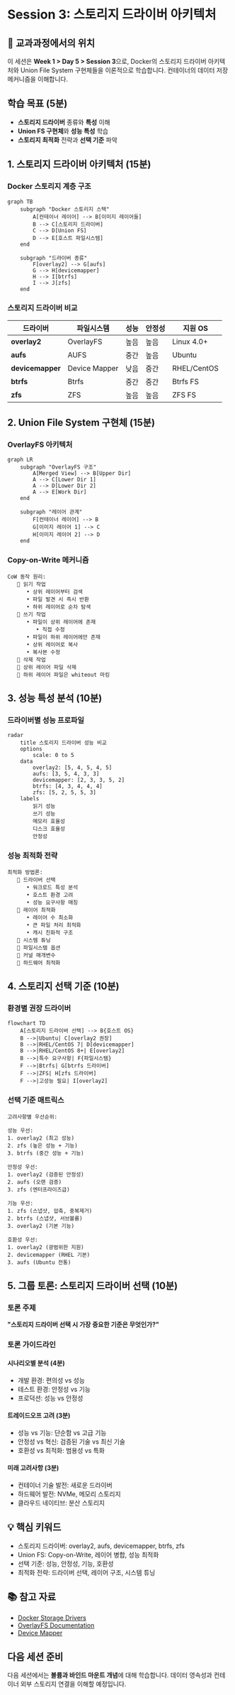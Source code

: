 # Session 3: 스토리지 드라이버 아키텍처

## 📍 교과과정에서의 위치
이 세션은 **Week 1 > Day 5 > Session 3**으로, Docker의 스토리지 드라이버 아키텍처와 Union File System 구현체들을 이론적으로 학습합니다. 컨테이너의 데이터 저장 메커니즘을 이해합니다.

## 학습 목표 (5분)
- **스토리지 드라이버** 종류와 **특성** 이해
- **Union FS 구현체**와 **성능 특성** 학습
- **스토리지 최적화** 전략과 **선택 기준** 파악

## 1. 스토리지 드라이버 아키텍처 (15분)

### Docker 스토리지 계층 구조

```mermaid
graph TB
    subgraph "Docker 스토리지 스택"
        A[컨테이너 레이어] --> B[이미지 레이어들]
        B --> C[스토리지 드라이버]
        C --> D[Union FS]
        D --> E[호스트 파일시스템]
    end
    
    subgraph "드라이버 종류"
        F[overlay2] --> G[aufs]
        G --> H[devicemapper]
        H --> I[btrfs]
        I --> J[zfs]
    end
```

### 스토리지 드라이버 비교

| 드라이버 | 파일시스템 | 성능 | 안정성 | 지원 OS |
|----------|------------|------|--------|---------|
| **overlay2** | OverlayFS | 높음 | 높음 | Linux 4.0+ |
| **aufs** | AUFS | 중간 | 높음 | Ubuntu |
| **devicemapper** | Device Mapper | 낮음 | 중간 | RHEL/CentOS |
| **btrfs** | Btrfs | 중간 | 중간 | Btrfs FS |
| **zfs** | ZFS | 높음 | 높음 | ZFS FS |

## 2. Union File System 구현체 (15분)

### OverlayFS 아키텍처

```mermaid
graph LR
    subgraph "OverlayFS 구조"
        A[Merged View] --> B[Upper Dir]
        A --> C[Lower Dir 1]
        A --> D[Lower Dir 2]
        A --> E[Work Dir]
    end
    
    subgraph "레이어 관계"
        F[컨테이너 레이어] --> B
        G[이미지 레이어 1] --> C
        H[이미지 레이어 2] --> D
    end
```

### Copy-on-Write 메커니즘
```
CoW 동작 원리:
   🔹 읽기 작업
      • 상위 레이어부터 검색
      • 파일 발견 시 즉시 반환
      • 하위 레이어로 순차 탐색
   🔹 쓰기 작업
      • 파일이 상위 레이어에 존재
         • 직접 수정
      • 파일이 하위 레이어에만 존재
      • 상위 레이어로 복사
      • 복사본 수정
   🔹 삭제 작업
   🔹 상위 레이어 파일 삭제
   🔹 하위 레이어 파일은 whiteout 마킹
```

## 3. 성능 특성 분석 (10분)

### 드라이버별 성능 프로파일

```mermaid
radar
    title 스토리지 드라이버 성능 비교
    options
        scale: 0 to 5
    data
        overlay2: [5, 4, 5, 4, 5]
        aufs: [3, 5, 4, 3, 3]
        devicemapper: [2, 3, 3, 5, 2]
        btrfs: [4, 3, 4, 4, 4]
        zfs: [5, 2, 5, 5, 3]
    labels
        읽기 성능
        쓰기 성능
        메모리 효율성
        디스크 효율성
        안정성
```

### 성능 최적화 전략
```
최적화 방법론:
   🔹 드라이버 선택
      • 워크로드 특성 분석
      • 호스트 환경 고려
      • 성능 요구사항 매칭
   🔹 레이어 최적화
      • 레이어 수 최소화
      • 큰 파일 처리 최적화
      • 캐시 친화적 구조
   🔹 시스템 튜닝
   🔹 파일시스템 옵션
   🔹 커널 매개변수
   🔹 하드웨어 최적화
```

## 4. 스토리지 선택 기준 (10분)

### 환경별 권장 드라이버

```mermaid
flowchart TD
    A[스토리지 드라이버 선택] --> B{호스트 OS}
    B -->|Ubuntu| C[overlay2 권장]
    B -->|RHEL/CentOS 7| D[devicemapper]
    B -->|RHEL/CentOS 8+| E[overlay2]
    B -->|특수 요구사항| F{파일시스템}
    F -->|Btrfs| G[btrfs 드라이버]
    F -->|ZFS| H[zfs 드라이버]
    F -->|고성능 필요| I[overlay2]
```

### 선택 기준 매트릭스
```
고려사항별 우선순위:

성능 우선:
1. overlay2 (최고 성능)
2. zfs (높은 성능 + 기능)
3. btrfs (중간 성능 + 기능)

안정성 우선:
1. overlay2 (검증된 안정성)
2. aufs (오랜 검증)
3. zfs (엔터프라이즈급)

기능 우선:
1. zfs (스냅샷, 압축, 중복제거)
2. btrfs (스냅샷, 서브볼륨)
3. overlay2 (기본 기능)

호환성 우선:
1. overlay2 (광범위한 지원)
2. devicemapper (RHEL 기본)
3. aufs (Ubuntu 전통)
```

## 5. 그룹 토론: 스토리지 드라이버 선택 (10분)

### 토론 주제
**"스토리지 드라이버 선택 시 가장 중요한 기준은 무엇인가?"**

### 토론 가이드라인

#### 시나리오별 분석 (4분)
- 개발 환경: 편의성 vs 성능
- 테스트 환경: 안정성 vs 기능
- 프로덕션: 성능 vs 안정성

#### 트레이드오프 고려 (3분)
- 성능 vs 기능: 단순함 vs 고급 기능
- 안정성 vs 혁신: 검증된 기술 vs 최신 기술
- 호환성 vs 최적화: 범용성 vs 특화

#### 미래 고려사항 (3분)
- 컨테이너 기술 발전: 새로운 드라이버
- 하드웨어 발전: NVMe, 메모리 스토리지
- 클라우드 네이티브: 분산 스토리지

## 💡 핵심 키워드
- 스토리지 드라이버: overlay2, aufs, devicemapper, btrfs, zfs
- Union FS: Copy-on-Write, 레이어 병합, 성능 최적화
- 선택 기준: 성능, 안정성, 기능, 호환성
- 최적화 전략: 드라이버 선택, 레이어 구조, 시스템 튜닝

## 📚 참고 자료
- [Docker Storage Drivers](https://docs.docker.com/storage/storagedriver/)
- [OverlayFS Documentation](https://www.kernel.org/doc/Documentation/filesystems/overlayfs.txt)
- [Device Mapper](https://www.kernel.org/doc/Documentation/device-mapper/)

## 다음 세션 준비
다음 세션에서는 **볼륨과 바인드 마운트 개념**에 대해 학습합니다. 데이터 영속성과 컨테이너 외부 스토리지 연결을 이해할 예정입니다.
